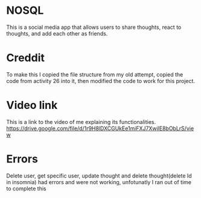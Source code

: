 # NOSQL
This is a social media app that allows users to share thoughts, react to thoughts, and add each other as friends.

# Creddit
To make this I copied the file structure from my old attempt, copied the code from activity 26 into it, then modified the code to work for this project.

# Video link
This is a link to the video of me explaining its functionalities.
https://drive.google.com/file/d/1r9H8lDXCGUkEe1miFXJ7XwilE8bObLrS/view

# Errors
Delete user, get specific user, update thought and delete thought(delete Id in insomnia) had errors and were not working, unfotunatly I ran out of time to complete this
